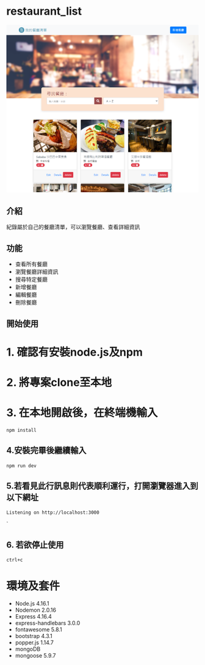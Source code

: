 # restaurant_list

![image](https://raw.githubusercontent.com/ALPHACamp/web-model-answer/main/F2-3_BackEnd/A6/public/image/snapshot.png)

## 介紹
紀錄屬於自己的餐廳清單，可以瀏覽餐廳、查看詳細資訊

## 功能

* 查看所有餐廳
* 瀏覽餐廳詳細資訊
* 搜尋特定餐廳
* 新增餐廳
* 編輯餐廳
* 刪除餐廳

## 開始使用

# 1. 確認有安裝node.js及npm
# 2. 將專案clone至本地
# 3. 在本地開啟後，在終端機輸入


    npm install


## 4.安裝完畢後繼續輸入


    npm run dev


## 5.若看見此行訊息則代表順利運行，打開瀏覽器進入到以下網址


    Listening on http://localhost:3000
`


## 6. 若欲停止使用


    ctrl+c




# 環境及套件
* Node.js 4.16.1
* Nodemon 2.0.16
* Express 4.16.4
* express-handlebars 3.0.0
* fontawesome 5.8.1
* bootstrap 4.3.1
* popper.js 1.14.7
* mongoDB 
* mongoose 5.9.7



